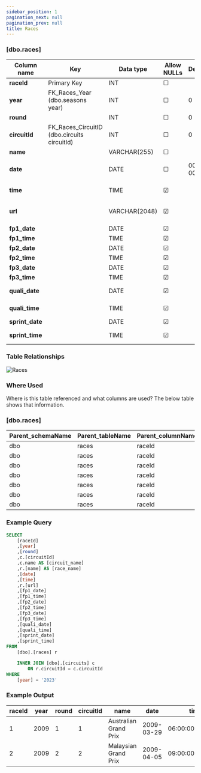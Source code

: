 ```yaml
---
sidebar_position: 1
pagination_next: null
pagination_prev: null
title: Races
---
```


### [dbo.races]
| Column name | Key | Data type | Allow NULLs | Default | Description |
| ------- | ------- | ------- | ------- | ------- | ------- |
| **raceId** |  Primary Key | INT | ☐ |  |  | 
| **year** | FK_Races_Year (dbo.seasons year) | INT | ☐ | 0 | Foreign key link to seasons table | 
| **round** |  | INT | ☐ | 0 | Round number | 
| **circuitId** | FK_Races_CircuitID (dbo.circuits circuitId) | INT | ☐ | 0 |  | 
| **name** |  | VARCHAR(255) | ☐ |  | Race name | 
| **date** |  | DATE | ☐ | 0000-00-00 | Race date e.g. "1950-05-13" | 
| **time** |  | TIME | ☑ |  | Race start time e.g."13:00:00" | 
| **url** |  | VARCHAR(2048) | ☑ |  | Race Wikipedia page | 
| **fp1_date** |  | DATE | ☑ |  | FP1 date | 
| **fp1_time** |  | TIME | ☑ |  | FP1 start time | 
| **fp2_date** |  | DATE | ☑ |  | FP2 date | 
| **fp2_time** |  | TIME | ☑ |  | FP2 start time | 
| **fp3_date** |  | DATE | ☑ |  | FP3 date | 
| **fp3_time** |  | TIME | ☑ |  | FP3 start time | 
| **quali_date** |  | DATE | ☑ |  | Qualifying date | 
| **quali_time** |  | TIME | ☑ |  | Qualifying start time | 
| **sprint_date** |  | DATE | ☑ |  | Sprint date | 
| **sprint_time** |  | TIME | ☑ |  | Sprint start time | 

### Table Relationships

![Races](/img/table-relationships/races.png)

### Where Used
Where is this table referenced and what columns are used? The below table shows that information.

### [dbo.races]
| Parent_schemaName | Parent_tableName | Parent_columnName | Schema | table | column | constraint_name |
| ------- | ------- | ------- | ------- | ------- | ------- | ------- |
| dbo | races | raceId | dbo | pitStops | raceId | FK_PitStops_RaceID | 
| dbo | races | raceId | dbo | lapTimes | raceId | FK_LapTimes_RaceID | 
| dbo | races | raceId | dbo | driverStandings | raceId | FK_DriverStandings_RaceID | 
| dbo | races | raceId | dbo | constructorStandings | raceId | FK_ConstructorStandings_RaceID | 
| dbo | races | raceId | dbo | constructorResults | raceId | FK_ConstructorResults_RaceID | 
| dbo | races | raceId | dbo | qualifying | raceId | FK_Qualifying_RaceID | 
| dbo | races | raceId | dbo | results | raceId | FK_Results_RaceID | 

### Example Query

```sql
SELECT 
	[raceId]
	,[year]
	,[round]
	,c.[circuitId]
	,c.name AS [circuit_name]
	,r.[name] AS [race_name]
	,[date]
	,[time]
	,r.[url]
	,[fp1_date]
	,[fp1_time]
	,[fp2_date]
	,[fp2_time]
	,[fp3_date]
	,[fp3_time]
	,[quali_date]
	,[quali_time]
	,[sprint_date]
	,[sprint_time]
FROM 
	[dbo].[races] r

	INNER JOIN [dbo].[circuits] c 
		ON r.circuitId = c.circuitId
WHERE 
	[year] = '2023'
```

### Example Output

|**raceId**|**year**|**round**|**circuitId**|**name**|**date**|**time**|**url**|**fp1_date**|**fp1_time**|**fp2_date**|**fp2_time**|**fp3_date**|**fp3_time**|**quali_date**|**quali_time**|**sprint_date**|**sprint_time**|  
|---|---|---|---|---|---|---|---|---|---|---|---|---|---|---|---|---|---|  
|1|2009|1|1|Australian Grand Prix|2009-03-29|06:00:00.0000000|http://en.wikipedia.org/wiki/2009_Australian_Grand_Prix|1900-01-01|00:00:00.0000000|1900-01-01|00:00:00.0000000|1900-01-01|00:00:00.0000000|1900-01-01|00:00:00.0000000|1900-01-01|00:00:00.0000000|  
|2|2009|2|2|Malaysian Grand Prix|2009-04-05|09:00:00.0000000|http://en.wikipedia.org/wiki/2009_Malaysian_Grand_Prix|1900-01-01|00:00:00.0000000|1900-01-01|00:00:00.0000000|1900-01-01|00:00:00.0000000|1900-01-01|00:00:00.0000000|1900-01-01|00:00:00.0000000| 